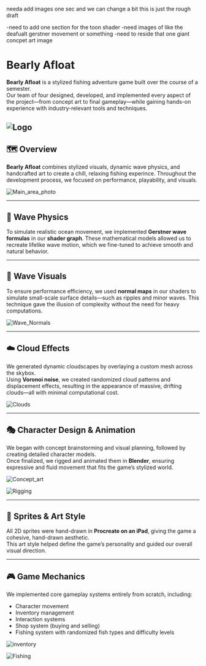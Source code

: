 needa add images one sec and we can change a bit this is just the rough draft

-need to add one section for the toon shader
-need images of like the deafualt gerstner movement or something
-need to reside that one giant concpet art image

# Bearly Afloat

**Bearly Afloat** is a stylized fishing adventure game built over the course of a semester.  
Our team of four designed, developed, and implemented every aspect of the project—from concept art to final gameplay—while gaining hands-on experience with industry-relevant tools and techniques.


![Logo](assets/logo.png)
---

## 🗺️ Overview

**Bearly Afloat** combines stylized visuals, dynamic wave physics, and handcrafted art to create a chill, relaxing fishing experince. Throughout the development process, we focused on performance, playability, and visuals.

![Main_area_photo](assets/mainFishpick.png)

---

## 🌊 Wave Physics

To simulate realistic ocean movement, we implemented **Gerstner wave formulas** in our **shader graph**. These mathematical models allowed us to recreate lifelike wave motion, which we fine-tuned to achieve smooth and natural behavior.

---

## 🌊 Wave Visuals

To ensure performance efficiency, we used **normal maps** in our shaders to simulate small-scale surface details—such as ripples and minor waves. This technique gave the illusion of complexity without the need for heavy computations.

![Wave_Normals](assets/waveNormals.png)

---

## ☁️ Cloud Effects

We generated dynamic cloudscapes by overlaying a custom mesh across the skybox.  
Using **Voronoi noise**, we created randomized cloud patterns and displacement effects, resulting in the appearance of massive, drifting clouds—all with minimal computational cost.


![Clouds](assets/clouds.png)

---

## 🎭 Character Design & Animation

We began with concept brainstorming and visual planning, followed by creating detailed character models.  
Once finalized, we rigged and animated them in **Blender**, ensuring expressive and fluid movement that fits the game’s stylized world.

![Concept_art](assets/concept_art.jpg)


![Rigging](assets/rigging.gif)

---

## 🎨 Sprites & Art Style

All 2D sprites were hand-drawn in **Procreate on an iPad**, giving the game a cohesive, hand-drawn aesthetic.  
This art style helped define the game’s personality and guided our overall visual direction.

---

## 🎮 Game Mechanics

We implemented core gameplay systems entirely from scratch, including:

- Character movement  
- Inventory management  
- Interaction systems  
- Shop system (buying and selling)  
- Fishing system with randomized fish types and difficulty levels


![inventory](assets/Inventory.png)


![Fishing](assets/fishing.png)



